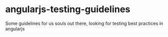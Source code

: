 angularjs-testing-guidelines
============================

Some guidelines for us souls out there, looking for testing best practices in angularjs
